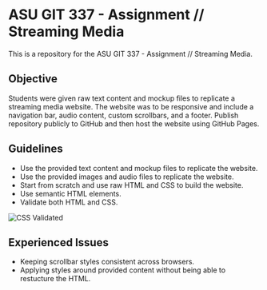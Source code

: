 # ASU GIT 337 - Assignment // Streaming Media
This is a repository for the ASU GIT 337 - Assignment // Streaming Media. 

## Objective
Students were given raw text content and mockup files to replicate a streaming media website. The website was to be responsive and include a navigation bar, audio content, custom scrollbars, and a footer. Publish repository publicly to GitHub and then host the website using GitHub Pages.

## Guidelines
- Use the provided text content and mockup files to replicate the website.
- Use the provided images and audio files to replicate the website.
- Start from scratch and use raw HTML and CSS to build the website.
- Use semantic HTML elements.
- Validate both HTML and CSS.

![CSS Validated](http://jigsaw.w3.org/css-validator/images/vcss-blue)

## Experienced Issues
- Keeping scrollbar styles consistent across browsers.
- Applying styles around provided content without being able to restucture the HTML.